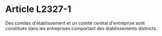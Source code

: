 # Article L2327-1

Des comités d'établissement et un comité central d'entreprise sont constitués dans les entreprises comportant des établissements distincts.